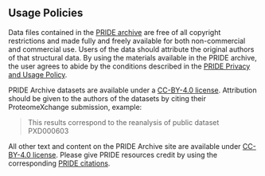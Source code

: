 ## Usage Policies

Data files contained in the [PRIDE archive](ftp://ftp.pride.ebi.ac.uk/pride/data/archive/) are free of all copyright restrictions and made fully and freely available for both non-commercial and commercial use. Users of the data should attribute the original authors of that structural data. By using the materials available in the PRIDE archive, the user agrees to abide by the conditions described in the [PRIDE Privacy and Usage Policy](https://www.ebi.ac.uk/data-protection/privacy-notice/pride-new).

PRIDE Archive datasets are available under a [CC-BY-4.0 license](https://creativecommons.org/licenses/by/4.0/). Attribution should be given to the authors of the datasets by citing their ProteomeXchange submission, example:

> This results correspond to the reanalysis of public dataset PXD000603

All other text and content on the PRIDE Archive site are available under [CC-BY-4.0 license](https://creativecommons.org/licenses/by/4.0/). Please give PRIDE resources credit by using the corresponding [PRIDE citations](./citationpage).

